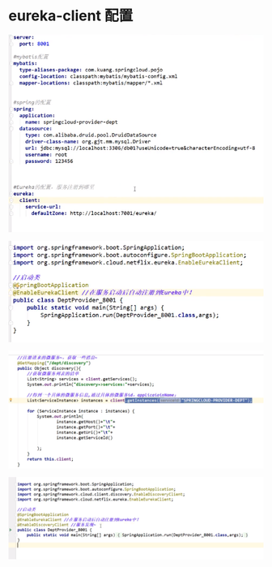 # eureka-client 配置



![](../.gitbook/assets/image%20%28200%29.png)





![](../.gitbook/assets/image%20%28196%29.png)

![](../.gitbook/assets/image%20%28204%29.png)

![](../.gitbook/assets/image%20%28205%29.png)

